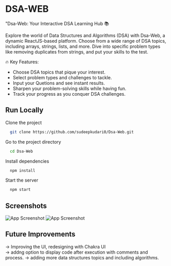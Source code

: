 # DSA-WEB

"Dsa-Web: Your Interactive DSA Learning Hub 📚

Explore the world of Data Structures and Algorithms (DSA) with Dsa-Web, a dynamic ReactJS-based platform. Choose from a wide range of DSA topics, including arrays, strings, lists, and more. Dive into specific problem types like removing duplicates from strings, and put your skills to the test.

🔥 Key Features:

- Choose DSA topics that pique your interest.
- Select problem types and challenges to tackle.
- Input your Quetions and see instant results.
- Sharpen your problem-solving skills while having fun.
- Track your progress as you conquer DSA challenges.

## Run Locally

Clone the project

```bash
  git clone https://github.com/sudeepkudari0/Dsa-Web.git
```

Go to the project directory

```bash
  cd Dsa-Web
```

Install dependencies

```bash
  npm install
```

Start the server

```bash
  npm start
```

## Screenshots

![App Screenshot](https://raw.github.com/sudeepkudari0/Dsa-Web/main/screenshots/home.png)
![App Screenshot](https://raw.github.com/sudeepkudari0/Dsa-Web/main/screenshots/showcase.png)

## Future Improvements

-> Improving the UI, redesigning with Chakra UI  
-> addng option to display code after execution with comments and process.
-> adding more data structures topics and including algorithms.
